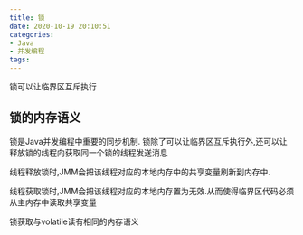 ```yaml
---
title: 锁
date: 2020-10-19 20:10:51
categories:
- Java
- 并发编程
tags:
---
```


锁可以让临界区互斥执行

## 锁的内存语义

锁是Java并发编程中重要的同步机制. 锁除了可以让临界区互斥执行外,还可以让释放锁的线程向获取同一个锁的线程发送消息

线程释放锁时,JMM会把该线程对应的本地内存中的共享变量刷新到内存中.

线程获取锁时,JMM会把该线程对应的本地内存置为无效.从而使得临界区代码必须从主内存中读取共享变量

锁获取与volatile读有相同的内存语义


